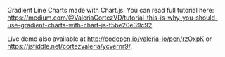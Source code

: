 Gradient Line Charts made with Chart.js. You can read full tutorial here: https://medium.com/@ValeriaCortezVD/tutorial-this-is-why-you-should-use-gradient-charts-with-chart-js-f5be20e39c92

Live demo also available at http://codepen.io/valeria-io/pen/rzOxpK or https://jsfiddle.net/cortezvaleria/ycvernr9/.

 
